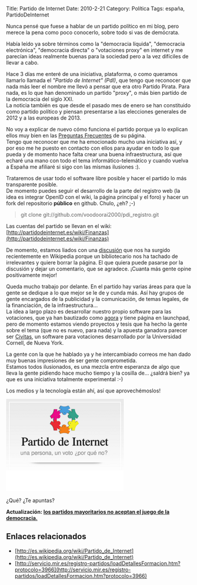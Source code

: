 Title: Partido de Internet
Date: 2010-2-21
Category: Política
Tags: españa, PartidoDeInternet

Nunca pensé que fuese a hablar de un partido político en mi blog, pero merece la pena como poco conocerlo, sobre todo si vas de demócrata.

Había leído ya sobre términos como la "democracia líquida", "democracia electrónica", "democracia directa" o "votaciones proxy" en internet
y me parecían ideas realmente buenas para la sociedad pero a la vez difíciles de llevar a cabo.

Hace 3 días me enteré de una iniciativa, plataforma, o como queramos llamarlo llamada el *"Partido de Internet" (PdI)*, que tengo que
reconocer que nada más leer el nombre me llevó a pensar que era otro Partido Pirata. Para nada, es lo que han denominado un partido "proxy",
o más bien partido de la democracia del siglo XXI.  
La noticia también es que desde el pasado mes de enero se han constituido como partido político y piensan presentarse a las elecciones
generales de 2012 y a las europeas de 2013.

No voy a explicar de nuevo cómo funciona el partido porque ya lo explican ellos muy bien en las
[Preguntas Frecuentes](http://partidodeinternet.es/preguntas-frecuentes) de su página.  
Tengo que reconocer que me ha emocionado mucho una iniciativa así, y por eso me he puesto en contacto con ellos para ayudar en todo lo que
pueda y de momento hace falta crear una buena infraestructura, así que echaré una mano con todo el tema informático-telemático y cuando
vuelva a España me afiliaré si sigo con las mismas ilusiones :).

Trataremos de usar todo el software libre posible y hacer el partido lo más transparente posible.  
De momento puedes seguir el desarrollo de la parte del registro web (la idea es integrar OpenID con el wiki, la página principal y el foro)
y hacer un fork del repositorio **público** en github. Chulo, ¿eh? ;-)

> git clone git://github.com/voodoorai2000/pdi_registro.git

Las cuentas del partido se llevan en el wiki:  
[http://partidodeinternet.es/wiki/Finanzas](http://partidodeinternet.es/wiki/Finanzas)

De momento, estamos liados con una [discusión](http://es.wikipedia.org/wiki/Wikipedia:Consultas_de_borrado/Partido_de_Internet) que nos
ha surgido recientemente en Wikipedia porque un bibliotecario nos ha tachado de irrelevantes y quiere borrar la página. El que quiera
puede pasarse por la discusión y dejar un comentario, que se agradece. ¡Cuanta más gente opine positivamente mejor!

Queda mucho trabajo por delante. En el partido hay varias áreas para que la gente se dedique a lo que mejor se le de y cunda más. Así
hay grupos de gente encargados de la publicidad y la comunicación, de temas legales, de la financiación, de la infraestructura...  
La idea a largo plazo es desarrollar nuestro propio software para las votaciones, que ya han bautizado como [agora](https://launchpad.net/agora)
y tiene página en launchpad, pero de momento estamos viendo proyectos y tesis que ha hecho la gente sobre el tema (que no es nuevo, para nada)
y la apuesta ganadora parecer ser [Civitas](http://partidodeinternet.es/wiki/Tarea:_Evaluar_civitas), un software para votaciones
desarrollado por la Universidad Cornell, de Nueva York.

La gente con la que he hablado ya y he intercambiado correos me han dado muy buenas impresiones de ser gente comprometida.  
Estamos todos ilusionados, es una mezcla entre esperanza de algo que lleva la gente pidiendo hace mucho tiempo y la cosilla de... ¿saldrá
bien? ya que es una iniciativa totalmente experimental :-)

Los medios y la tecnología están ahí, así que aprovechémoslos!

[![logo partido de internet](/img/logo_def.png)](http://partidodeinternet.es/)

¿Qué? ¿Te apuntas?

**Actualización: [los partidos mayoritarios no aceptan el juego de la democracia.](http://www.adn.es/politica/20100223/NWS-3061-IU-Congreso-UPyD-diputados-reclamar.html)**

## Enlaces relacionados
- [http://es.wikipedia.org/wiki/Partido_de_Internet](http://es.wikipedia.org/wiki/Partido_de_Internet)
- [http://servicio.mir.es/registro-partidos/loadDetallesFormacion.htm?protocolo=3966](http://servicio.mir.es/registro-partidos/loadDetallesFormacion.htm?protocolo=3966)
